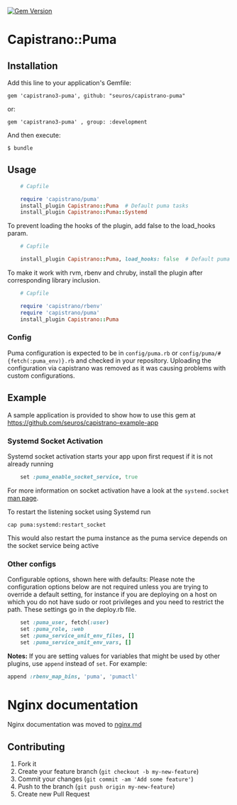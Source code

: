 [![Gem Version](https://badge.fury.io/rb/capistrano3-puma.svg)](http://badge.fury.io/rb/capistrano3-puma)
# Capistrano::Puma

## Installation

Add this line to your application's Gemfile:

    gem 'capistrano3-puma', github: "seuros/capistrano-puma"

or:

    gem 'capistrano3-puma' , group: :development

And then execute:

    $ bundle

## Usage
```ruby
    # Capfile

    require 'capistrano/puma'
    install_plugin Capistrano::Puma  # Default puma tasks
    install_plugin Capistrano::Puma::Systemd
```

To prevent loading the hooks of the plugin, add false to the load_hooks param.
```ruby
    # Capfile

    install_plugin Capistrano::Puma, load_hooks: false  # Default puma tasks without hooks
```

To make it work with rvm, rbenv and chruby, install the plugin after corresponding library inclusion.
```ruby
    # Capfile

    require 'capistrano/rbenv'
    require 'capistrano/puma'
    install_plugin Capistrano::Puma
```

### Config

Puma configuration is expected to be in `config/puma.rb` or `config/puma/#{fetch(:puma_env)}.rb` and checked in your repository.
Uploading the configuration via capistrano was removed as it was causing problems with custom configurations.

## Example

A sample application is provided to show how to use this gem at https://github.com/seuros/capistrano-example-app

### Systemd Socket Activation

Systemd socket activation starts your app upon first request if it is not already running

```ruby
    set :puma_enable_socket_service, true
```

For more information on socket activation have a look at the `systemd.socket` [man page](https://man7.org/linux/man-pages/man5/systemd.socket.5.html).

To restart the listening socket using Systemd run
```
cap puma:systemd:restart_socket
```
This would also restart the puma instance as the puma service depends on the socket service being active

### Other configs

Configurable options, shown here with defaults: Please note the configuration options below are not required unless you are trying to override a default setting, for instance if you are deploying on a host on which you do not have sudo or root privileges and you need to restrict the path. These settings go in the deploy.rb file.

```ruby
    set :puma_user, fetch(:user)
    set :puma_role, :web
    set :puma_service_unit_env_files, []
    set :puma_service_unit_env_vars, []
```

__Notes:__ If you are setting values for variables that might be used by other plugins, use `append` instead of `set`. For example:
```ruby
append :rbenv_map_bins, 'puma', 'pumactl'
```

# Nginx documentation
Nginx documentation was moved to [nginx.md](docs/nginx.md)

## Contributing

1. Fork it
2. Create your feature branch (`git checkout -b my-new-feature`)
3. Commit your changes (`git commit -am 'Add some feature'`)
4. Push to the branch (`git push origin my-new-feature`)
5. Create new Pull Request

